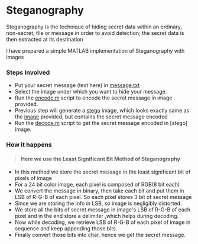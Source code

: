 # Steganography
<p>Steganography is the technique of hiding secret data within an ordinary, non-secret, file or message in order to avoid detection; the secret data is then extracted at its destination</p>
<p>I have prepared a simple MATLAB implementation of Steganography with images </p>

### Steps Involved

* Put your secret message (text here) in [message.txt](https://github.com/prakhar1144/Steganography/blob/main/message.txt)
* Select the image under which you want to hide your message.
* Run the [encode.m]() script to encode the secret message in image provided.
* Previous step will generate a [stego]() image, which looks exactly same as the [image]() provided, but contains the secret message encoded
* Run the [decode.m]() script to get the secret message encoded in [stego] image.

### How it happens
> <h4> Here we use the Least Significant Bit Method of Steganography</h4>
* In this method we store the secret message in the least significant bit of pixels of image
* For a 24 bit color image, each pixel is composed of RGB(8 bit each)
* We convert the message in binary, then take each bit and put them in LSB of R-G-B of each pixel. So each pixel stores 3 bit of secret message
* Since we are storing the info in LSB, so image is negligibly distorted.
* We store all the bits of secret message in image's LSB of R-G-B of each pixel and in the end store a delimiter ,which helps during decoding.
* Now while decoding, we retrieve LSB of R-G-B of each pixel of image in sequence and keep appending those bits.
* Finally convert those bits into char, hence we get the secret message.
